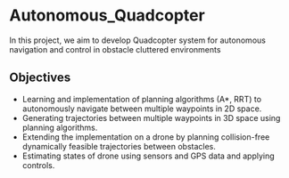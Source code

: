# Autonomous_Quadcopter
In this project, we aim to develop Quadcopter system for autonomous navigation and control in obstacle cluttered environments
## Objectives
* Learning and implementation of planning algorithms (A*, RRT) to autonomously navigate between multiple waypoints in 2D space.
* Generating trajectories between multiple waypoints in 3D space using planning algorithms.
* Extending the implementation on a drone by planning collision-free dynamically feasible trajectories between obstacles.
* Estimating states of drone using sensors and GPS data and applying controls.


